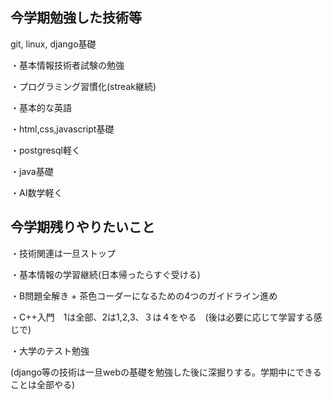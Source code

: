 ## 今学期勉強した技術等
git, linux, django基礎

・基本情報技術者試験の勉強

・プログラミング習慣化(streak継続)

・基本的な英語

・html,css,javascript基礎

・postgresql軽く

・java基礎

・AI数学軽く
## 今学期残りやりたいこと
・技術関連は一旦ストップ

・基本情報の学習継続(日本帰ったらすぐ受ける)

・B問題全解き + 茶色コーダーになるための4つのガイドライン進め

・C++入門　1は全部、2は1,2,3、３は４をやる　(後は必要に応じて学習する感じで)

・大学のテスト勉強

(django等の技術は一旦webの基礎を勉強した後に深掘りする。学期中にできることは全部やる)
